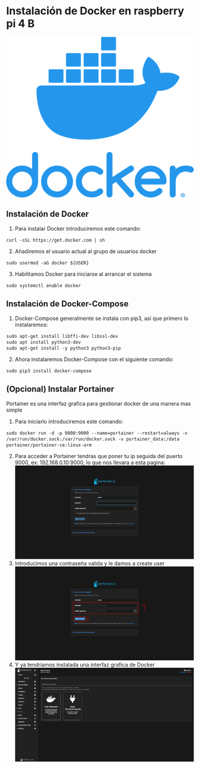 # Instalación de Docker en raspberry pi 4 B
![Imagen GIT](imagenes/vertical-logo-monochromatic.jpg)
## Instalación de Docker

1. Para instalar Docker introduciremos este comando:
~~~
curl -sSL https://get.docker.com | sh
~~~
2. Añadiremos el usuario actual al grupo de usuarios docker
~~~
sudo usermod -aG docker ${USER}
~~~
3. Habilitamos Docker para iniciarse al arrancar el sistema
~~~
sudo systemctl enable docker
~~~

## Instalación de Docker-Compose

1. Docker-Compose generalmente se instala con pip3, asi que primero lo instalaremos:
~~~
sudo apt-get install libffi-dev libssl-dev
sudo apt install python3-dev
sudo apt-get install -y python3 python3-pip
~~~
2. Ahora instalaremos Docker-Compose con el siguiente comando:
~~~
sudo pip3 install docker-compose
~~~
## (Opcional) Instalar Portainer

Portainer es una interfaz grafica para gestionar docker de una manera mas simple

1. Para iniciarlo introduciremos este comando:
~~~
sudo docker run -d -p 9000:9000 --name=portainer --restart=always -v /var/run/docker.sock:/var/run/docker.sock -v portainer_data:/data portainer/portainer-ce:linux-arm
~~~
2. Para acceder a Portainer tendras que poner tu ip seguida del puerto 9000, ex: 192.168.0.10:9000, lo que nos llevara a esta pagina:
![Imagen GIT](imagenes/port1.png)
3. Introducimos una contraseña valida y le damos a create user
![Imagen GIT](imagenes/port2.png)
4. Y ya tendriamos instalada una interfaz grafica de Docker
![Imagen GIT](imagenes/port3.png)
